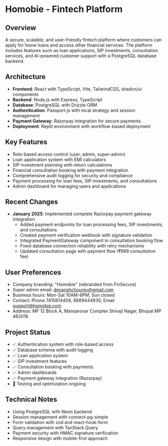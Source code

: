 # Homobie - Fintech Platform

## Overview
A secure, scalable, and user-friendly fintech platform where customers can apply for home loans and access other financial services. The platform includes features such as loan applications, SIP investments, consultation services, and AI-powered customer support with a PostgreSQL database backend.

## Architecture
- **Frontend**: React with TypeScript, Vite, TailwindCSS, shadcn/ui components
- **Backend**: Node.js with Express, TypeScript
- **Database**: PostgreSQL with Drizzle ORM
- **Authentication**: Passport.js with local strategy and session management
- **Payment Gateway**: Razorpay integration for secure payments
- **Deployment**: Replit environment with workflow-based deployment

## Key Features
- Role-based access control (user, admin, super-admin)
- Loan application system with EMI calculators
- SIP investment planning with return calculations
- Financial consultation booking with payment integration
- Comprehensive audit logging for security and compliance
- Payment processing for loan fees, SIP investments, and consultations
- Admin dashboard for managing users and applications

## Recent Changes
- **January 2025**: Implemented complete Razorpay payment gateway integration
  - Added payment endpoints for loan processing fees, SIP investments, and consultations
  - Created payment verification webhook with signature validation
  - Integrated PaymentGateway component in consultation booking flow
  - Fixed database connection reliability with retry mechanisms
  - Updated consultation page with payment flow (₹999 consultation fee)

## User Preferences
- Company branding: "Homobie" (rebranded from FinSecure)
- Super admin email: devanshchourey@gmail.com
- Business hours: Mon-Sat 10AM-6PM, Sun closed
- Contact: Phone 7415814408, 8889444930, Email support@homobie.com
- Address: MF 12 Block A, Mansarovar Complex Shivaji Nagar, Bhopal MP 462016

## Project Status
- ✅ Authentication system with role-based access
- ✅ Database schema with audit logging
- ✅ Loan application system
- ✅ SIP investment features
- ✅ Consultation booking with payments
- ✅ Admin dashboards
- ✅ Payment gateway integration (Razorpay)
- 🔄 Testing and optimization ongoing

## Technical Notes
- Using PostgreSQL with Neon backend
- Session management with connect-pg-simple
- Form validation with zod and react-hook-form
- Query management with TanStack Query
- Payment security with HMAC signature verification
- Responsive design with mobile-first approach